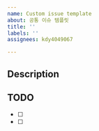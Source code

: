 ```yaml
---
name: Custom issue template
about: 공통 이슈 템플릿
title: ''
labels: ''
assignees: kdy4049067

---
```


## Description

## TODO
- [ ] 
- [ ]
